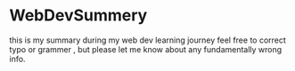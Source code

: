 # WebDevSummery
this is my summary during my web dev learning journey
feel free to correct typo or grammer , but please let me know about any fundamentally wrong info.

